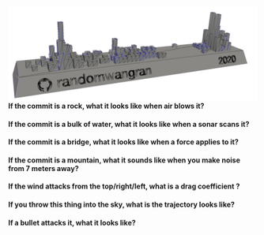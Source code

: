<img src="banner.png" align="right">

#### If the commit is a rock, what it looks like when air blows it?
#### If the commit is a bulk of water, what it looks like when a sonar scans it?
#### If the commit is a bridge, what it looks like when a force applies to it?
#### If the commit is a mountain, what it sounds like when you make noise from 7 meters away?
#### If the wind attacks from the top/right/left, what is a drag coefficient ?
#### If you throw this thing into the sky, what is the trajectory looks like?
#### If a bullet attacks it, what it looks like?
